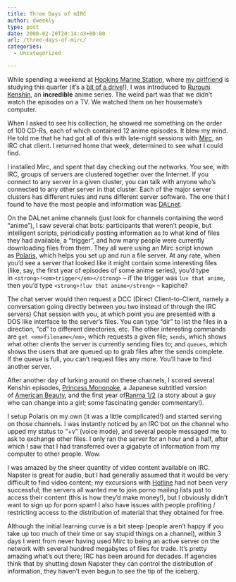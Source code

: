 ```yaml
---
title: Three Days of mIRC
author: dweekly
type: post
date: 2000-02-20T20:14:43+00:00
url: /three-days-of-mirc/
categories:
  - Uncategorized

---
```

While spending a weekend at [Hopkins Marine Station][1], where [my girlfriend][2] is studying this quarter (it&#8217;s a [bit of a drive][3]!), I was introduced to [Rurouni Kenshin][4], an **incredible** anime series. The weird part was that we didn&#8217;t watch the episodes on a TV. We watched them on her housemate&#8217;s computer.

When I asked to see his collection, he showed me something on the order of 100 CD-Rs, each of which contained 12 anime episodes. It blew my mind. He told me that he had got all of this with late-night sessions with [Mirc][5], an IRC chat client. I returned home that week, determined to see what I could find.

I installed Mirc, and spent that day checking out the networks. You see, with IRC, groups of servers are clustered together over the Internet. If you connect to any server in a given cluster, you can talk with anyone who&#8217;s connected to any other server in that cluster. Each of the major server clusters has different rules and runs different server software. The one that I found to have the most people and information was [DALnet][6].

On the DALnet anime channels (just look for channels containing the word &#8220;anime&#8221;), I saw several chat bots: participants that weren&#8217;t people, but intelligent scripts, periodically posting information as to what kind of files they had available, a &#8220;trigger&#8221;, and how many people were currently downloading files from them. They all were using an Mirc script known as [Polaris][7], which helps you set up and run a file server. At any rate, when you&#8217;d see a server that looked like it might contain some interesting files (like, say, the first year of episodes of some anime series), you&#8217;d type in `<strong>!<em>trigger</em></strong>` &#8211; if the trigger was `luv that anime`, then you&#8217;d type `<strong>!luv that anime</strong>` &#8211; kapiche?

The chat server would then request a DCC (Direct Client-to-Client, namely a conversation going directly between you two instead of through the IRC servers) Chat session with you, at which point you are presented with a DOS like interface to the server&#8217;s files. You can type &#8220;dir&#8221; to list the files in a direction, &#8220;cd&#8221; to different directories, etc. The other interesting commands are `get <em>filename</em>`, which requests a given file; `sends`, which shows what other clients the server is currently sending files to; and `queues`, which shows the users that are queued up to grab files after the sends complete. If the queue is full, you can&#8217;t request files any more. You&#8217;ll have to find another server.

After another day of lurking around on these channels, I scored several Kenshin episodes, [Princess Mononoke][8], a Japanese subtitled version of [American Beauty][9], and the first year of[Ranma 1/2][10] (a story about a guy who can change into a girl; some fascinating gender commentary!).

I setup Polaris on my own (it was a little complicated!) and started serving on those channels. I was instantly noticed by an IRC bot on the channel who upped my status to &#8220;+v&#8221; (voice mode), and several people messaged me to ask to exchange other files. I only ran the server for an hour and a half, after which I saw that I had transferred over a gigabyte of information from my computer to other people. Wow.

I was amazed by the sheer quantity of video content available on IRC. Napster is great for audio, but I had generally assumed that it would be very difficult to find video content; my excursions with [Hotline][11] had not been very successful; the servers all wanted me to join porno mailing lists just to access their content (this is how they&#8217;d make money!), but I obviously didn&#8217;t want to sign up for porn spam! I also have issues with people profiting / restricting access to the distribution of material that they obtained for free.

Although the initial learning curve is a bit steep (people aren&#8217;t happy if you take up too much of their time or say stupid things on a channel), within 3 days I went from never having used Mirc to being an active server on the network with several hundred megabytes of files for trade. It&#8217;s pretty amazing what&#8217;s out there; IRC has been around for decades. If agencies think that by shutting down Napster they can control the distribution of information, they haven&#8217;t even begun to see the tip of the iceberg.

 [1]: http://marine.stanford.edu/
 [2]: http://www.stanford.edu/~vstewart/
 [3]: http://maps.yahoo.com/py/ddResults.py?Pyt=Tmap&doit=1&newname=&newdesc=&newtname=&newtdesc=&newaddr=Santa+Theresa&newcsz=Stanford%2C+CA+94305&newtaddr=&newtcsz=Pacific+Grove%2C+CA&Get%A0Directions=Get+Directions
 [4]: http://www.geocities.com/Tokyo/Flats/5117//linsie.html
 [5]: http://www.mirc.com/
 [6]: http://www.dal.net/
 [7]: http://members.xoom.com/_XMCM/Polaris_IRC/download.html
 [8]: http://www.princess-mononoke.com/
 [9]: http://www.americanbeauty-thefilm.com/index_main.html
 [10]: http://ranmainfo.simplenet.com/ranmastory.html
 [11]: http://www.bigredh.com/index2.html
